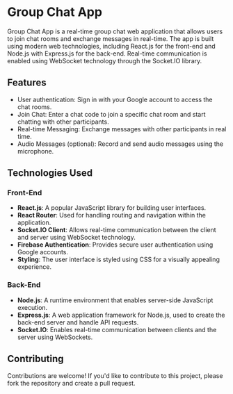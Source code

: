 # Group Chat App

Group Chat App is a real-time group chat web application that allows users to join chat rooms and exchange messages in real-time. The app is built using modern web technologies, including React.js for the front-end and Node.js with Express.js for the back-end. Real-time communication is enabled using WebSocket technology through the Socket.IO library.

## Features

- User authentication: Sign in with your Google account to access the chat rooms.
- Join Chat: Enter a chat code to join a specific chat room and start chatting with other participants.
- Real-time Messaging: Exchange messages with other participants in real time.
- Audio Messages (optional): Record and send audio messages using the microphone.

## Technologies Used

### Front-End

- **React.js**: A popular JavaScript library for building user interfaces.
- **React Router**: Used for handling routing and navigation within the application.
- **Socket.IO Client**: Allows real-time communication between the client and server using WebSocket technology.
- **Firebase Authentication**: Provides secure user authentication using Google accounts.
- **Styling**: The user interface is styled using CSS for a visually appealing experience.

### Back-End

- **Node.js**: A runtime environment that enables server-side JavaScript execution.
- **Express.js**: A web application framework for Node.js, used to create the back-end server and handle API requests.
- **Socket.IO**: Enables real-time communication between clients and the server using WebSockets.

## Contributing

Contributions are welcome! If you'd like to contribute to this project, please fork the repository and create a pull request.
